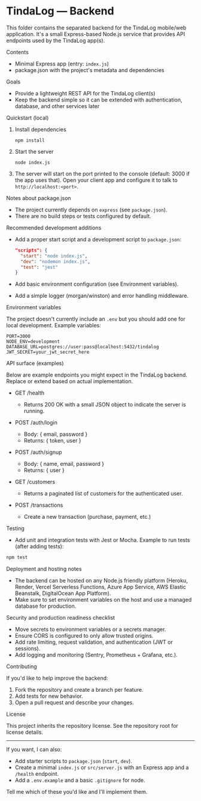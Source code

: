 # TindaLog — Backend

This folder contains the separated backend for the TindaLog mobile/web application. It's a small Express-based Node.js service that provides API endpoints used by the TindaLog app(s).

Contents

- Minimal Express app (entry: `index.js`)
- package.json with the project's metadata and dependencies

Goals

- Provide a lightweight REST API for the TindaLog client(s)
- Keep the backend simple so it can be extended with authentication, database, and other services later

Quickstart (local)

1. Install dependencies

   ```
   npm install
   ```

2. Start the server

   ```
   node index.js
   ```

3. The server will start on the port printed to the console (default: 3000 if the app uses that). Open your client app and configure it to talk to `http://localhost:<port>`.

Notes about package.json

- The project currently depends on `express` (see `package.json`).
- There are no build steps or tests configured by default.

Recommended development additions

- Add a proper start script and a development script to `package.json`:

  ```json
  "scripts": {
  	"start": "node index.js",
  	"dev": "nodemon index.js",
  	"test": "jest"
  }
  ```

- Add basic environment configuration (see Environment variables).
- Add a simple logger (morgan/winston) and error handling middleware.

Environment variables

The project doesn't currently include an `.env` but you should add one for local development. Example variables:

```
PORT=3000
NODE_ENV=development
DATABASE_URL=postgres://user:pass@localhost:5432/tindalog
JWT_SECRET=your_jwt_secret_here
```

API surface (examples)

Below are example endpoints you might expect in the TindaLog backend. Replace or extend based on actual implementation.

- GET /health

  - Returns 200 OK with a small JSON object to indicate the server is running.

- POST /auth/login

  - Body: { email, password }
  - Returns: { token, user }

- POST /auth/signup

  - Body: { name, email, password }
  - Returns: { user }

- GET /customers

  - Returns a paginated list of customers for the authenticated user.

- POST /transactions
  - Create a new transaction (purchase, payment, etc.)

Testing

- Add unit and integration tests with Jest or Mocha. Example to run tests (after adding tests):

```bash
npm test
```

Deployment and hosting notes

- The backend can be hosted on any Node.js friendly platform (Heroku, Render, Vercel Serverless Functions, Azure App Service, AWS Elastic Beanstalk, DigitalOcean App Platform).
- Make sure to set environment variables on the host and use a managed database for production.

Security and production readiness checklist

- Move secrets to environment variables or a secrets manager.
- Ensure CORS is configured to only allow trusted origins.
- Add rate limiting, request validation, and authentication (JWT or sessions).
- Add logging and monitoring (Sentry, Prometheus + Grafana, etc.).

Contributing

If you'd like to help improve the backend:

1. Fork the repository and create a branch per feature.
2. Add tests for new behavior.
3. Open a pull request and describe your changes.

License

This project inherits the repository license. See the repository root for license details.

---

If you want, I can also:

- Add starter scripts to `package.json` (`start`, `dev`).
- Create a minimal `index.js` or `src/server.js` with an Express app and a `/health` endpoint.
- Add a `.env.example` and a basic `.gitignore` for node.

Tell me which of these you'd like and I'll implement them.
